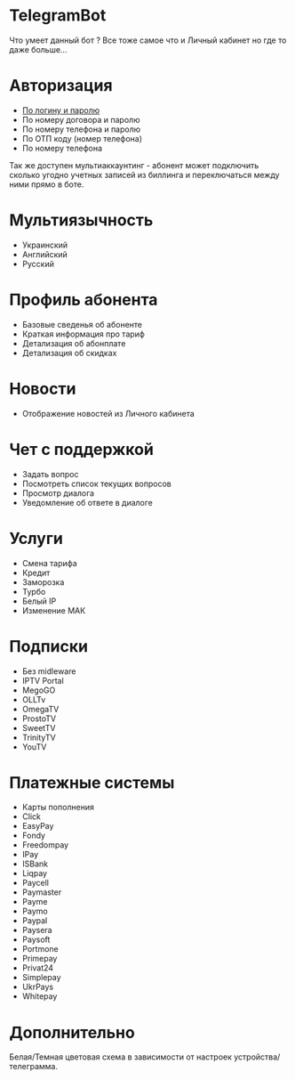 # TelegramBot

Что умеет данный бот ? Все тоже самое что и Личный кабинет но где то даже больше...

Авторизация
============
 - [По логину и паролю]([/Nekkoy/TelegramBot/blob/main/compose/README.md](https://github.com/Nekkoy/TelegramBot/blob/main/Auth/auth.login-pass.gif?raw=true))
 - По номеру договора и паролю
 - По номеру телефона и паролю
 - По ОТП коду (номер телефона)
 - По номеру телефона

Так же доступен мультиаккаунтинг - абонент может подключить сколько угодно учетных записей 
из биллинга и переключаться между ними прямо в боте.

Мультиязычность
================
 - Украинский
 - Английский
 - Русский

Профиль абонента
=================
 - Базовые сведенья об абоненте
 - Краткая информация про тариф
 - Детализация об абонплате
 - Детализация об скидках

Новости
============
 - Отображение новостей из Личного кабинета

Чет с поддержкой
=================
 - Задать вопрос
 - Посмотреть список текущих вопросов
 - Просмотр диалога
 - Уведомление об ответе в диалоге

Услуги
============
 - Смена тарифа
 - Кредит
 - Заморозка
 - Турбо
 - Белый IP
 - Изменение МАК

Подписки
============
 - Без midleware
 - IPTV Portal
 - MegoGO
 - OLLTv
 - OmegaTV
 - ProstoTV
 - SweetTV
 - TrinityTV
 - YouTV

Платежные системы
==================
 - Карты пополнения
 - Click
 - EasyPay
 - Fondy
 - Freedompay
 - IPay
 - ISBank
 - Liqpay
 - Paycell
 - Paymaster
 - Payme
 - Paymo
 - Paypal
 - Paysera
 - Paysoft
 - Portmone
 - Primepay
 - Privat24
 - Simplepay
 - UkrPays
 - Whitepay

Дополнительно
==============
Белая/Темная цветовая схема в зависимости от настроек устройства/телеграмма.
